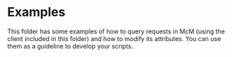 # Examples

This folder has some examples of how to query requests in McM (using the client included in this folder) and how to modify its attributes. You can use them as a guideline to develop your scripts.